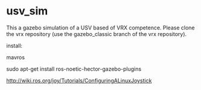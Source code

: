# usv_sim

This a gazebo simulation of a USV based of VRX competence. Please clone the vrx repository (use the gazebo_classic branch of the vrx repository).

install: 

mavros

sudo apt-get install ros-noetic-hector-gazebo-plugins

http://wiki.ros.org/joy/Tutorials/ConfiguringALinuxJoystick
